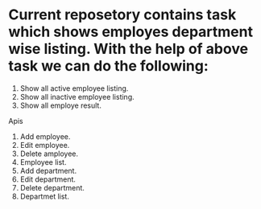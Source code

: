 # Current reposetory contains task which shows employes department wise listing. With the help of above task we can do the following:

1. Show all active employee listing.
2. Show all inactive employee listing.
3. Show all employe result.

Apis
1. Add employee.
2. Edit employee.
3. Delete amployee.
4. Employee list.
5. Add department. 
6. Edit department.
7. Delete department.
8. Departmet list.